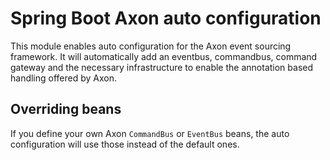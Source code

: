 # Spring Boot Axon auto configuration

This module enables auto configuration for the Axon event sourcing framework.
It will automatically add an eventbus, commandbus, command gateway and the necessary
infrastructure to enable the annotation based handling offered by Axon.

## Overriding beans

If you define your own Axon `CommandBus` or `EventBus` beans, the auto configuration will use
those instead of the default ones.